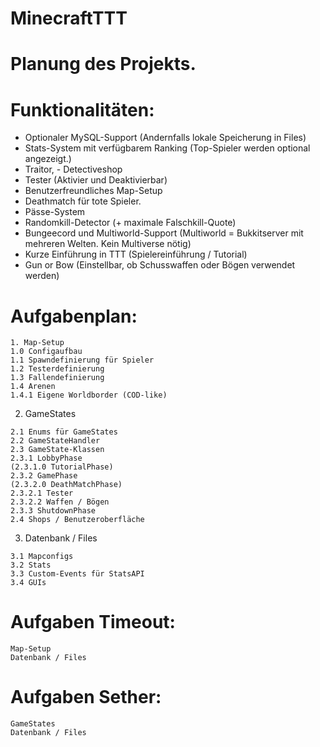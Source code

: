 # MinecraftTTT

# Planung des Projekts.

# Funktionalitäten:
- Optionaler MySQL-Support (Andernfalls lokale Speicherung in Files)
- Stats-System mit verfügbarem Ranking (Top-Spieler werden optional angezeigt.)
- Traitor, - Detectiveshop
- Tester (Aktivier und Deaktivierbar)
- Benutzerfreundliches Map-Setup
- Deathmatch für tote Spieler.
- Pässe-System
- Randomkill-Detector (+ maximale Falschkill-Quote)
- Bungeecord und Multiworld-Support (Multiworld = Bukkitserver mit mehreren Welten. Kein Multiverse nötig)
- Kurze Einführung in TTT (Spielereinführung / Tutorial)
- Gun or Bow (Einstellbar, ob Schusswaffen oder Bögen verwendet werden)

# Aufgabenplan:
```
1. Map-Setup
1.0 Configaufbau
1.1 Spawndefinierung für Spieler
1.2 Testerdefinierung
1.3 Fallendefinierung
1.4 Arenen
1.4.1 Eigene Worldborder (COD-like)
```

2. GameStates
```
2.1 Enums für GameStates
2.2 GameStateHandler
2.3 GameState-Klassen
2.3.1 LobbyPhase
(2.3.1.0 TutorialPhase)
2.3.2 GamePhase
(2.3.2.0 DeathMatchPhase)
2.3.2.1 Tester
2.3.2.2 Waffen / Bögen
2.3.3 ShutdownPhase
2.4 Shops / Benutzeroberfläche
```


3. Datenbank / Files
```
3.1 Mapconfigs
3.2 Stats
3.3 Custom-Events für StatsAPI
3.4 GUIs
```



# Aufgaben Timeout:
```
Map-Setup
Datenbank / Files
```

# Aufgaben Sether:
```
GameStates
Datenbank / Files
```
